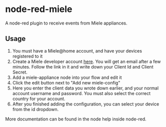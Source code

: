 # node-red-miele

A node-red plugin to receive events from Miele appliances.

## Usage

1. You must have a Miele@home account, and have your devices registered to it
2. Create a Miele developer account [here](https://www.miele.com/f/com/en/register_api.aspx).
You will get an email after a few minutes.
Follow the link in it and write down your Client Id and Client Secret.
3. Add a miele-appliance node into your flow and edit it
4. Click the edit button next to "Add new miele-config"
5. Here you enter the client data you wrote down earlier, and your normal account username and password. You must also select the correct country for your account.
6. After you finished adding the configuration, you can select your device from the id dropdown.

More documentation can be found in the node help inside node-red.
